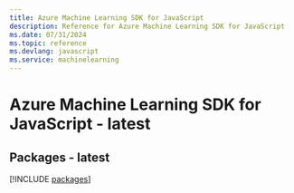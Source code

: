 ```yaml
---
title: Azure Machine Learning SDK for JavaScript
description: Reference for Azure Machine Learning SDK for JavaScript
ms.date: 07/31/2024
ms.topic: reference
ms.devlang: javascript
ms.service: machinelearning
---
```

# Azure Machine Learning SDK for JavaScript - latest
## Packages - latest
[!INCLUDE [packages](machine-learning-index.md)]
